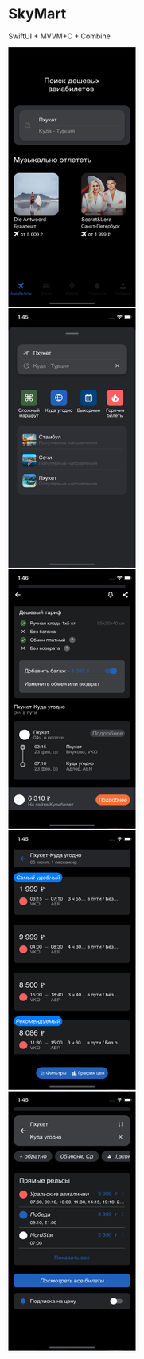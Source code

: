 # SkyMart

SwiftUI + MVVM+C + Combine


<img src="https://github.com/NastasiaIOSdev/SkyMart/blob/main/1.png" width="256" height="520">  <img src="https://github.com/NastasiaIOSdev/SkyMart/blob/main/2.png" width="256" height="520">  <img src="https://github.com/NastasiaIOSdev/SkyMart/blob/main/3.png" width="256" height="520">  <img src="https://github.com/NastasiaIOSdev/SkyMart/blob/main/4.png" width="256" height="520">  <img src="https://github.com/NastasiaIOSdev/SkyMart/blob/main/5.png" width="256" height="520">
